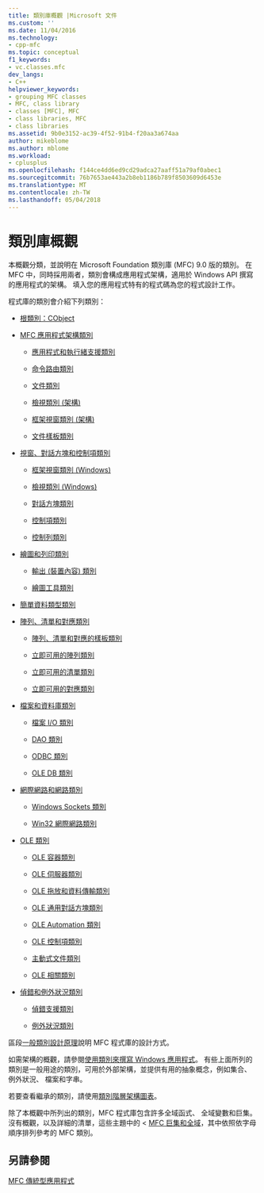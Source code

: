 ```yaml
---
title: 類別庫概觀 |Microsoft 文件
ms.custom: ''
ms.date: 11/04/2016
ms.technology:
- cpp-mfc
ms.topic: conceptual
f1_keywords:
- vc.classes.mfc
dev_langs:
- C++
helpviewer_keywords:
- grouping MFC classes
- MFC, class library
- classes [MFC], MFC
- class libraries, MFC
- class libraries
ms.assetid: 9b0e3152-ac39-4f52-91b4-f20aa3a674aa
author: mikeblome
ms.author: mblome
ms.workload:
- cplusplus
ms.openlocfilehash: f144ce4dd6ed9cd29adca27aaff51a79af0abec1
ms.sourcegitcommit: 76b7653ae443a2b8eb1186b789f8503609d6453e
ms.translationtype: MT
ms.contentlocale: zh-TW
ms.lasthandoff: 05/04/2018
---
```

# <a name="class-library-overview"></a>類別庫概觀
本概觀分類，並說明在 Microsoft Foundation 類別庫 (MFC) 9.0 版的類別。 在 MFC 中，同時採用兩者，類別會構成應用程式架構，適用於 Windows API 撰寫的應用程式的架構。 填入您的應用程式特有的程式碼為您的程式設計工作。  
  
 程式庫的類別會介紹下列類別：  
  
-   [根類別：CObject](../mfc/root-class-cobject.md)  
  
-   [MFC 應用程式架構類別](../mfc/mfc-application-architecture-classes.md)  
  
    -   [應用程式和執行緒支援類別](../mfc/application-and-thread-support-classes.md)  
  
    -   [命令路由類別](../mfc/command-routing-classes.md)  
  
    -   [文件類別](../mfc/document-classes.md)  
  
    -   [檢視類別 (架構)](../mfc/view-classes-architecture.md)  
  
    -   [框架視窗類別 (架構)](../mfc/frame-window-classes-architecture.md)  
  
    -   [文件樣板類別](../mfc/document-template-classes.md)  
  
-   [視窗、對話方塊和控制項類別](../mfc/window-dialog-and-control-classes.md)  
  
    -   [框架視窗類別 (Windows)](../mfc/frame-window-classes-windows.md)  
  
    -   [檢視類別 (Windows)](../mfc/view-classes-windows.md)  
  
    -   [對話方塊類別](../mfc/dialog-box-classes.md)  
  
    -   [控制項類別](../mfc/control-classes.md)  
  
    -   [控制列類別](../mfc/control-bar-classes.md)  
  
-   [繪圖和列印類別](../mfc/drawing-and-printing-classes.md)  
  
    -   [輸出 (裝置內容) 類別](../mfc/output-device-context-classes.md)  
  
    -   [繪圖工具類別](../mfc/drawing-tool-classes.md)  
  
-   [簡單資料類型類別](../mfc/simple-data-type-classes.md)  
  
-   [陣列、清單和對應類別](../mfc/array-list-and-map-classes.md)  
  
    -   [陣列、清單和對應的樣板類別](../mfc/template-classes-for-arrays-lists-and-maps.md)  
  
    -   [立即可用的陣列類別](../mfc/ready-to-use-array-classes.md)  
  
    -   [立即可用的清單類別](../mfc/ready-to-use-list-classes.md)  
  
    -   [立即可用的對應類別](../mfc/ready-to-use-map-classes.md)  
  
-   [檔案和資料庫類別](../mfc/file-and-database-classes.md)  
  
    -   [檔案 I/O 類別](../mfc/file-i-o-classes.md)  
  
    -   [DAO 類別](../mfc/dao-classes.md)  
  
    -   [ODBC 類別](../mfc/odbc-classes.md)  
  
    -   [OLE DB 類別](../mfc/ole-db-classes.md)  
  
-   [網際網路和網路類別](../mfc/internet-and-networking-classes.md)  
  
    -   [Windows Sockets 類別](../mfc/windows-sockets-classes.md)  
  
    -   [Win32 網際網路類別](../mfc/win32-internet-classes.md)  
  
-   [OLE 類別](../mfc/ole-classes.md)  
  
    -   [OLE 容器類別](../mfc/ole-container-classes.md)  
  
    -   [OLE 伺服器類別](../mfc/ole-server-classes.md)  
  
    -   [OLE 拖放和資料傳輸類別](../mfc/ole-drag-and-drop-and-data-transfer-classes.md)  
  
    -   [OLE 通用對話方塊類別](../mfc/ole-common-dialog-classes.md)  
  
    -   [OLE Automation 類別](../mfc/ole-automation-classes.md)  
  
    -   [OLE 控制項類別](../mfc/ole-control-classes.md)  
  
    -   [主動式文件類別](../mfc/active-document-classes.md)  
  
    -   [OLE 相關類別](../mfc/ole-related-classes.md)  
  
-   [偵錯和例外狀況類別](../mfc/debugging-and-exception-classes.md)  
  
    -   [偵錯支援類別](../mfc/debugging-support-classes.md)  
  
    -   [例外狀況類別](../mfc/exception-classes.md)  
  
 區段[一般類別設計原理](../mfc/general-class-design-philosophy.md)說明 MFC 程式庫的設計方式。  
  
 如需架構的概觀，請參閱[使用類別來撰寫 Windows 應用程式](../mfc/using-the-classes-to-write-applications-for-windows.md)。 有些上面所列的類別是一般用途的類別，可用於外部架構，並提供有用的抽象概念，例如集合、 例外狀況、 檔案和字串。  
  
 若要查看繼承的類別，請使用[類別階層架構圖表](../mfc/hierarchy-chart.md)。  
  
 除了本概觀中所列出的類別，MFC 程式庫包含許多全域函式、 全域變數和巨集。 沒有概觀，以及詳細的清單，這些主題中的 < [MFC 巨集和全域](../mfc/reference/mfc-macros-and-globals.md)，其中依照依字母順序排列參考的 MFC 類別。  
  
## <a name="see-also"></a>另請參閱  
 [MFC 傳統型應用程式](../mfc/mfc-desktop-applications.md)


